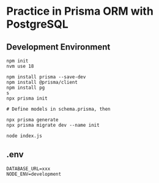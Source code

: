 # Practice in Prisma ORM with PostgreSQL

## Development Environment

```
npm init
nvm use 18

npm install prisma --save-dev
npm install @prisma/client
npm install pg
s
npx prisma init

# Define models in schema.prisma, then

npx prisma generate
npx prisma migrate dev --name init

node index.js
```

## .env

```
DATABASE_URL=xxx
NODE_ENV=development
```